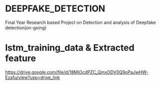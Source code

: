 # DEEPFAKE_DETECTION
Final Year Research based Project on Detection and analysis of Deepfake detection(on-going)

# lstm_training_data & Extracted feature
https://drive.google.com/file/d/18MjOcdPZC_QmxODV0Q9oPaJwHW-Eza1u/view?usp=drive_link
